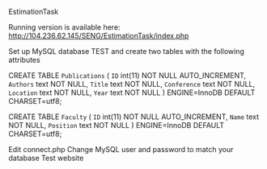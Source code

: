 EstimationTask

Running version is available here: http://104.236.62.145/SENG/EstimationTask/index.php

Set up MySQL database TEST and create two tables with the following attributes

CREATE TABLE `Publications` (
  `ID` int(11) NOT NULL AUTO_INCREMENT,
  `Authors` text NOT NULL,
  `Title` text NOT NULL,
  `Conference` text NOT NULL,
  `Location` text NOT NULL,
  `Year` text NOT NULL
) ENGINE=InnoDB DEFAULT CHARSET=utf8;

CREATE TABLE `Faculty` (
  `ID` int(11) NOT NULL AUTO_INCREMENT,
  `Name` text NOT NULL,
  `Position` text NOT NULL
) ENGINE=InnoDB DEFAULT CHARSET=utf8;

Edit connect.php
Change MySQL user and password to match your database
Test website

